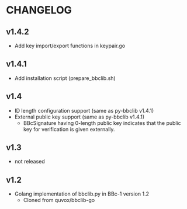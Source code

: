 CHANGELOG
====

## v1.4.2
* Add key import/export functions in keypair.go

## v1.4.1
* Add installation script (prepare_bbclib.sh)

## v1.4
* ID length configuration support (same as py-bbclib v1.4.1)
* External public key support (same as py-bbclib v1.4.1)
  * BBcSignature having 0-length public key indicates that the public key for verification is given externally.

## v1.3
* not released

## v1.2
* Golang implementation of bbclib.py in BBc-1 version 1.2
  - Cloned from quvox/bbclib-go 


